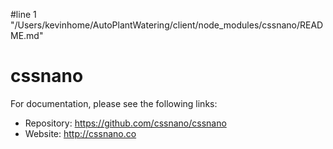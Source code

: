 #line 1 "/Users/kevinhome/AutoPlantWatering/client/node_modules/cssnano/README.md"
# cssnano

For documentation, please see the following links:

* Repository: https://github.com/cssnano/cssnano
* Website: http://cssnano.co
